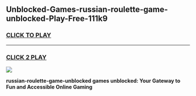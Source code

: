 
## Unblocked-Games-russian-roulette-game-unblocked-Play-Free-111k9
<h3>
<a href="https://premium76.site?title=russian-roulette-game-unblocked&ref=23A">CLICK TO PLAY</a></h3>
<hr>

<h3>
<a href="https://premium76.site?title=russian-roulette-game-unblocked&ref=23A">CLICK 2 PLAY</a>
  
</h3>

<a href="https://premium76.site?title=russian-roulette-game-unblocked&ref=23A"><img src="https://clearcache.store/games.png"></a>


**russian-roulette-game-unblocked games unblocked: Your Gateway to Fun and Accessible Online Gaming**
